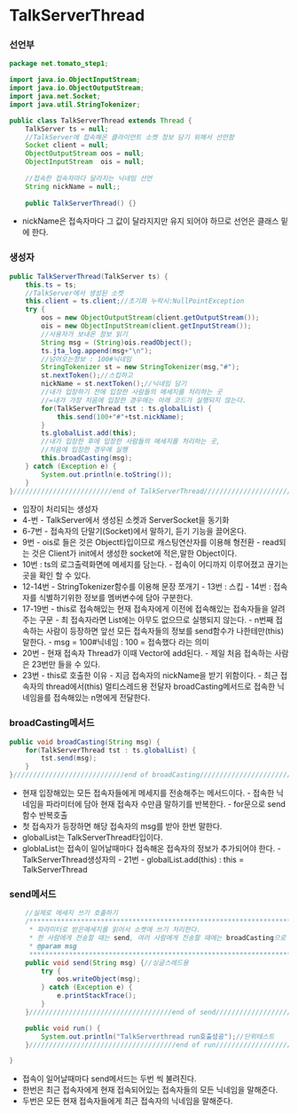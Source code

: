 # TalkServerThread

### 선언부

```java
package net.tomato_step1;

import java.io.ObjectInputStream;
import java.io.ObjectOutputStream;
import java.net.Socket;
import java.util.StringTokenizer;

public class TalkServerThread extends Thread {
	TalkServer ts = null;
	//TalkServer에 접속해온 클라이언트 소켓 정보 담기 위해서 선언함
	Socket client = null;
	ObjectOutputStream oos = null;
	ObjectInputStream  ois = null;
	
	//접속한 접속자마다 달라지는 닉네임 선언
	String nickName = null;;
	
	public TalkServerThread() {}
```

* nickName은 접속자마다 그 값이 달라지지만 유지 되어야 하므로 선언은 클래스 밑에 한다.

### 생성자

```java
public TalkServerThread(TalkServer ts) {
	this.ts = ts;
	//TalkServer에서 생성된 소켓
	this.client = ts.client;//초기화 누락시:NullPointException
	try {
		oos = new ObjectOutputStream(client.getOutputStream());
		ois = new ObjectInputStream(client.getInputStream());
		//사용자가 보내온 정보 읽기
		String msg = (String)ois.readObject();
		ts.jta_log.append(msg+"\n");
		//넘어오는정보 : 100#닉네임
		StringTokenizer st = new StringTokenizer(msg,"#");
		st.nextToken();//스킵하고
		nickName = st.nextToken();//닉네임 담기
		//내가 입장하기 전에 입장한 사람들의 메세지를 처리하는 곳
		//=내가 가장 처음에 입장한 경우에는 아래 코드가 실행되지 않는다.
		for(TalkServerThread tst : ts.globalList) {
			this.send(100+"#"+tst.nickName);
		}
		ts.globalList.add(this);
		//내가 입장한 후에 입장한 사람들의 메세지를 처리하는 곳, 
		//처음에 입장한 경우에 실행
		this.broadCasting(msg);
	} catch (Exception e) {
		System.out.println(e.toString());
	}
}/////////////////////////end of TalkServerThread/////////////////////////////
```

* 입장이 처리되는 생성자
* 4-번 - TalkServer에서 생성된 소켓과 ServerSocket을 동기화
* 6-7번 - 접속자의 단말기\(Socket\)에서 말하기, 듣기 기능을 끌어온다.
* 9번  - ois로 들은 것은 Object타입이므로 캐스팅연산자를 이용해 형전환 - read되는 것은 Client가 init에서 생성한 socket에 적은,말한 Object이다.
* 10번 : ts의 로그출력화면에 메세지를 담는다. - 접속이 어디까지 이루어졌고 끊기는 곳을 확인 할 수 있다.
* 12-14번  - StringTokenizer함수를 이용해 문장 쪼개기 - 13번 : 스킵 - 14번 : 접속자를 식별하기위한 정보를 멤버변수에 담아 구분한다.
* 17-19번  - this로 접속해있는 현재 접속자에게 이전에 접속해있는 접속자들을 알려주는 구문 - 최 접속자라면 List에는 아무도 없으므로 실행되지 않는다. - n번째 접속하는 사람이 등장하면 앞선 모든 접속자들의 정보를 send함수가 나한테만\(this\) 말한다. - msg = 100\#닉네임 :  100 = 접속했다 라는 의미
* 20번  - 현재 접속자 Thread가 이때 Vector에 add된다. - 제일 처음 접속하는 사람은 23번만 들을 수 있다.
* 23번  - this로 호출한 이유 - 지금 접속자의 nickName을 받기 위함이다. - 최근 접속자의 thread에서\(this\) 멀티스레드용 전달자 broadCasting메서드로 접속한 닉네임을를 접속해있는 n명에게 전달한다.

### broadCasting메서드

```java
public void broadCasting(String msg) { 
	for(TalkServerThread tst : ts.globalList) {
		tst.send(msg);			
	}
}////////////////////////////end of broadCasting///////////////////////////////
```

* 현재 입장해있는 모든 접속자들에게 메세지를 전송해주는 메서드이다. - 접속한 닉네임을 파라미터에 담아 현재 접속자 수만큼 말하기를 반복한다.  - for문으로 send함수 반복호출
* 첫 접속자가 등장하면 해당 접속자의 msg를 받아 한번 말한다.
* globalList는 TalkServerThread타입이다.
* globlaList는 접속이 일어날때마다 접속해온 접속자의 정보가 추가되어야 한다. - TalkServerThread생성자의 - 21번 - globalList.add\(this\) : this = TalkServerThread

### send메서드

```java
	//실제로 메세지 쓰기 호출하기
	/*****************************************************************************
	 * 파라미터로 받은메세지를 읽어서 소켓에 쓰기 처리한다.
	 * 한 사람에게 전송할 때는 send, 여러 사람에게 전송할 때에는 broadCasting으로 처리
	 * @param msg
	 *****************************************************************************/
	public void send(String msg) {//싱글스레드용
		try {
			oos.writeObject(msg);
		} catch (Exception e) {
			e.printStackTrace();
		}
	}////////////////////////////////////end of send//////////////////////////////

	public void run() {
		System.out.println("TalkServerthread run호출성공");//단위테스트
	}/////////////////////////////////////end of run/////////////////////////////

}
```

* 접속이 일어날때마다 send메서드는 두번 씩 불려진다. 
* 한번은 최근 접속자에게 현재 접속되어있는 접속자들의 모든 닉네임을 말해준다.
* 두번은 모든 현재 접속자들에게 최근 접속자의 닉네임을 말해준다.

